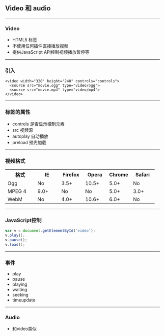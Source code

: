 ## Video 和 audio

---

### Video

* HTML5 标签
* 不使用任何插件直接播放视频
* 提供JavaScript API控制视频播放暂停等

---

### 引入

```markup
<video width="320" height="240" controls="controls">
  <source src="movie.ogg" type="video/ogg">
  <source src="movie.mp4" type="video/mp4">
</video>
```

---

### 标签的属性

* controls 是否显示控制元素
* src 视频源
* autoplay 自动播放
* preload 预先加载

---

### 视频格式

<table class="dataintable">
<tbody><tr>
<th>格式</th>
<th style="width:16%">IE</th>
<th style="width:16%">Firefox</th>
<th style="width:16%">Opera</th>
<th style="width:16%">Chrome</th>
<th style="width:16%">Safari</th>
</tr>

<tr>
<td>Ogg</td>
<td>No</td>
<td>3.5+</td>
<td>10.5+</td>
<td>5.0+</td>
<td>No</td>
</tr>

<tr>
<td>MPEG 4</td>
<td>9.0+</td>
<td>No</td>
<td>No</td>
<td>5.0+</td>
<td>3.0+</td>
</tr>

<tr>
<td>WebM</td>
<td>No</td>
<td>4.0+</td>
<td>10.6+</td>
<td>6.0+</td>
<td>No</td>
</tr>
</tbody></table>

---


### JavaScript控制

```javascript
var v = document.getElementById('video');
v.play();
v.pause();
v.load();
```

---

### 事件

* play
* pause
* playing
* waiting
* seeking
* timeupdate

---

### Audio

* 和video类似
